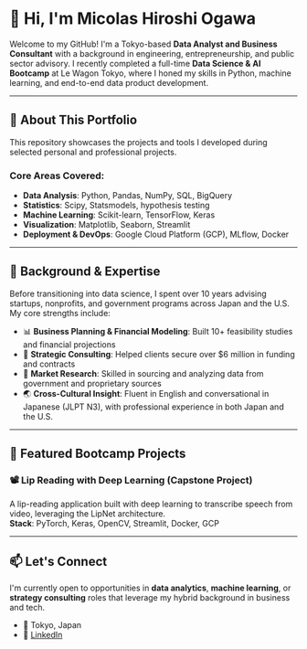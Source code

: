 # 👋 Hi, I'm Micolas Hiroshi Ogawa

Welcome to my GitHub! I'm a Tokyo-based **Data Analyst and Business Consultant** with a background in engineering, entrepreneurship, and public sector advisory. I recently completed a full-time **Data Science & AI Bootcamp** at Le Wagon Tokyo, where I honed my skills in Python, machine learning, and end-to-end data product development.

---

## 🚀 About This Portfolio

This repository showcases the projects and tools I developed during selected personal and professional projects.

### Core Areas Covered:
- **Data Analysis**: Python, Pandas, NumPy, SQL, BigQuery  
- **Statistics**: Scipy, Statsmodels, hypothesis testing  
- **Machine Learning**: Scikit-learn, TensorFlow, Keras  
- **Visualization**: Matplotlib, Seaborn, Streamlit  
- **Deployment & DevOps**: Google Cloud Platform (GCP), MLflow, Docker  

---

## 💼 Background & Expertise

Before transitioning into data science, I spent over 10 years advising startups, nonprofits, and government programs across Japan and the U.S. My core strengths include:

- 📊 **Business Planning & Financial Modeling**: Built 10+ feasibility studies and financial projections  
- 🧠 **Strategic Consulting**: Helped clients secure over $6 million in funding and contracts  
- 🧪 **Market Research**: Skilled in sourcing and analyzing data from government and proprietary sources  
- 🌏 **Cross-Cultural Insight**: Fluent in English and conversational in Japanese (JLPT N3), with professional experience in both Japan and the U.S.  

---

## 🧠 Featured Bootcamp Projects

### 📽️ Lip Reading with Deep Learning (Capstone Project)
A lip-reading application built with deep learning to transcribe speech from video, leveraging the LipNet architecture.  
**Stack**: PyTorch, Keras, OpenCV, Streamlit, Docker, GCP  

---

## 📫 Let's Connect

I'm currently open to opportunities in **data analytics**, **machine learning**, or **strategy consulting** roles that leverage my hybrid background in business and tech.

- 📍 Tokyo, Japan  
- 🔗 [LinkedIn](https://www.linkedin.com/in/micolasogawa/)  

